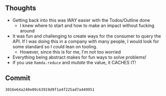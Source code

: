 ## Thoughts

- Getting back into this was _WAY_ easier with the Todos/Outline done
  - I knew where to start and how to make an impact without fucking around
- It was fun and challenging to create ways for the consumer to query the API. If I was
doing this in a company with many people, I would look for some standard so I could lean
on tooling.
  - However, since this is for me, I'm not too worried
- Everything being abstract makes for fun ways to solve problems!
- If you use `Ramda.reduce` and _mutate_ the value, it CACHES IT!

## Commit

`3016e64a240e09c63919d9f1a4f225ad7a449951`